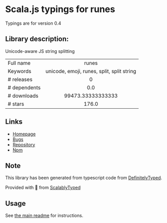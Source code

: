 
# Scala.js typings for runes

Typings are for version 0.4

## Library description:
Unicode-aware JS string splitting

|                    |                 |
| ------------------ | :-------------: |
| Full name          | runes |
| Keywords           | unicode, emoji, runes, split, split string |
| # releases         | 0 |
| # dependents       | 0.0 |
| # downloads        | 99473.33333333333 |
| # stars            | 176.0 |

## Links
- [Homepage](https://github.com/dotcypress/runes#readme)
- [Bugs](https://github.com/dotcypress/runes/issues)
- [Repository](https://github.com/dotcypress/runes)
- [Npm](https://www.npmjs.com/package/runes)
    


## Note
This library has been generated from typescript code from [DefinitelyTyped](https://definitelytyped.org).

Provided with :purple_heart: from [ScalablyTyped](https://github.com/oyvindberg/ScalablyTyped)

## Usage
See [the main readme](../../readme.md) for instructions.


